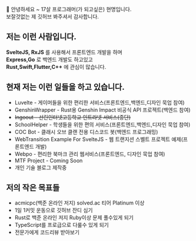 🤚 안녕하세요 ~ 17살 프로그래머(가 되고싶은) 현명입니다.<br>
보잘것없는 제 깃허브 봐주셔서 감사합니다.


<h2>저는 이런 사람입니다.</h2>

<b>SvelteJS, RxJS</b>
를 사용해서 프론트엔드 개발을 하며
<br>
<b>Express,Go</b>
로 백엔드 개발도 하고있고
<br>
<b>Rust,Swift,Flutter,C++</b>
에 관심이 많습니다.

<h2>현재 저는 이런 일들을 하고 있습니다.</h2>

<ul>
  <li>Luvelte - 게이머들을 위한 편리한 서비스(프론트엔드,백엔드,디자인 묵업 참여)</li>
  <li>GenshinWrapper - Rust용 Genshin Impact 비공식 API 프로젝트(백엔드 참여)</li>
  <li><s>Ingoout - 선린인터넷고등학교 인트라넷 서비스(중단)</s></li>
  <li>SchoolHelper - 학생들을 위한 편의 서비스(프론트엔드,백엔드,디자인 묵업 참여)</li>
  <li>COC Bot - 클래시 오브 클랜 전용 디스코드 봇(백엔드 프로그래밍)</li>
  <li>WebTransition Example For SvelteJS - 웹 트랜지션 스벨트 프로젝트 예제(프론트엔드 개발)</li>
  <li>Webpo - 편리한 북마크 관리 웹서비스(프론트엔드, 디자인 묵업 참여)</li>
  <li>MTF Project - Coming Soon</li>
  <li>개인 기술 블로그 제작중</li>
</ul>

<h2>저의 작은 목표들</h2>

<ul>
  <li>acmicpc(백준 온라인 저지) solved.ac 티어 Platinum 이상</li>
  <li>1일 1커밋 운동으로 깃허브 잔디 심기</li>
  <li>Rust로 백준 온라인 저지 Ruby이상 문제 풀수있게 되기</li>
  <li>TypeScript를 프로급으로 다룰수 있게 되기</li>
  <li>전문가에게 코드리뷰 받아보기</li>
</ul>

